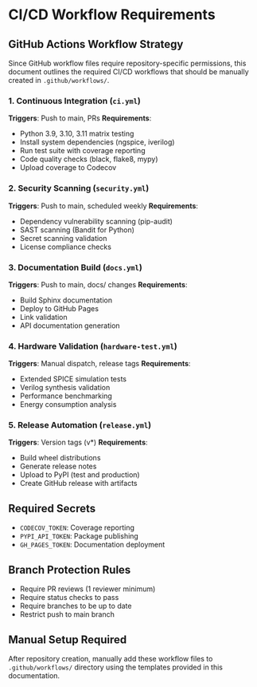 # CI/CD Workflow Requirements

## GitHub Actions Workflow Strategy

Since GitHub workflow files require repository-specific permissions, this document outlines the required CI/CD workflows that should be manually created in `.github/workflows/`.

### 1. Continuous Integration (`ci.yml`)

**Triggers**: Push to main, PRs
**Requirements**:
- Python 3.9, 3.10, 3.11 matrix testing
- Install system dependencies (ngspice, iverilog)
- Run test suite with coverage reporting
- Code quality checks (black, flake8, mypy)
- Upload coverage to Codecov

### 2. Security Scanning (`security.yml`)

**Triggers**: Push to main, scheduled weekly
**Requirements**:
- Dependency vulnerability scanning (pip-audit)
- SAST scanning (Bandit for Python)
- Secret scanning validation
- License compliance checks

### 3. Documentation Build (`docs.yml`)

**Triggers**: Push to main, docs/ changes
**Requirements**:
- Build Sphinx documentation
- Deploy to GitHub Pages
- Link validation
- API documentation generation

### 4. Hardware Validation (`hardware-test.yml`)

**Triggers**: Manual dispatch, release tags
**Requirements**:
- Extended SPICE simulation tests
- Verilog synthesis validation
- Performance benchmarking
- Energy consumption analysis

### 5. Release Automation (`release.yml`)

**Triggers**: Version tags (v*)
**Requirements**:
- Build wheel distributions
- Generate release notes
- Upload to PyPI (test and production)
- Create GitHub release with artifacts

## Required Secrets

- `CODECOV_TOKEN`: Coverage reporting
- `PYPI_API_TOKEN`: Package publishing
- `GH_PAGES_TOKEN`: Documentation deployment

## Branch Protection Rules

- Require PR reviews (1 reviewer minimum)
- Require status checks to pass
- Require branches to be up to date
- Restrict push to main branch

## Manual Setup Required

After repository creation, manually add these workflow files to `.github/workflows/` directory using the templates provided in this documentation.
